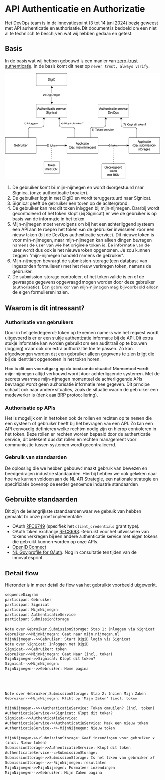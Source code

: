 # API Authenticatie en Authorizatie
Het DevOps team is in de innovatiesprint (3 tot 14 juni 2024) bezig geweest met API authenticatie en authorisatie. Dit document is bedoeld om een niet al te technisch te beschijven wat wij hebben gedaan en getest.

## Basis
In de basis wat wij hebben gebouwd is een manier van [zero-trust authenticatie](https://www.ncsc.nl/actueel/weblog/weblog/2020/what-about-zero-trust). In de basis komt dit neer op `never trust, always verify`. 

![Basis](./tokens.drawio.png)


1. De gebruiker komt bij mijn-nijmegen en wordt doorgestuurd naar Signicat (onze authenticatie broaker).
2. De gebruiker logt in met DigiD en wordt teruggestuurd naar Signicat.
3. Signicat geeft de gebruiker een token op de achtergrond.
4. De gebruiker kan met dit token inloggen bij mijn-nijmegen. Daarbij wordt gecontroleerd of het token klopt (bij Signicat) en wie de gebruiker is op basis van de informatie in het token.
5. Mijn-nijmegen moet vervolgens om bij het een achterliggend systeem een API aan te roepen het token van de gebruiker inwisselen voor een nieuw token (bij de DevOps authenticatie service). Dit nieuwe token is voor mijn-nijmegen, maar mijn-nijmegen kan alleen dingen bevragen namens de user van wie het originele token is. De informatie van de user wordt dus ook in het nieuwe token opgenomen. Je zou kunnen zeggen: 'mijn-nijmegen handeld namens de gebruiker'.
6. Mijn-nijmegen bevraagt de submission-storage (een database van ingezonden formulieren) met het nieuw verkregen token, namens de gebruiker.
7. De submission-storage controleert of het token valide is en of de gevraagde gegevens opgevraagd mogen worden door deze gebruiker (authorisatie). Een gebruiker van mijn-nijmegen mag bijvoorbeeld alleen de eigen formulieren inzien.

## Waarom is dit intressant?

### Authorisatie van gebruikers
Door in het geledegeerde token op te nemen namens wie het request wordt uitgevoerd is er er een stukje authenticatie informatie bij de API. Dit extra stukje informatie kan worden gebruikt om een audit trail op te bouwen (logging) maar ook om extra authorizatie toe te passen. Zo kan afgedwongen worden dat een gebruiker alleen gegevens te zien krijgt die bij de identitieit opgenomen in het token horen. 

Hoe is dit een vooruitgang op de bestaande situatie? Momenteel wordt mijn-nijmegen altijd vertrouwd wordt door achterliggende systemen. Met de secrets waarmee mijn-nijmegen momenteel de achterliggende APIs bevraagd wordt geen authorisatie informatie mee gegeven. Dit principe schaalt ook naar andere situaties, zoals de situatie waarin de gebruiker een medewerker is (denk aan BRP protocollering).

### Authorisatie op APIs
Het is mogelijk om in het token ook de rollen en rechten op te nemen die een systeem of gebruiker heeft bij het bevragen van een API. Zo kan een API eenvoudig definieren welke rechten nodig zijn en hierop controleren in het token. Deze rollen en rechten worden bepaald door de authenticatie service, dit betekent dus dat rollen en rechten management voor communicatie tussen systemen wordt gecentraliceerd.

### Gebruik van standaarden
De oplossing die we hebben gebouwd maakt gebruik van bewezen en beedgedragen industrie standaarden. Hierbij hebben we ook gekeken naar hoe we kunnen voldoen aan de NL API Strategie, een nationale strategie en specificiatie bovenop de eerder genoemde industrie standaarden.



## Gebruikte standaarden
Dit zijn de belangrijkste staandaarden waar we gebruik van hebben gemaakt bij onze proef implementatie.
- OAuth [RFC6749](https://datatracker.ietf.org/doc/html/rfc6749) (specifiek het `client_credentials` grant type).
- OAuth token exchange [RFC8693](https://datatracker.ietf.org/doc/html/rfc8693). Gebruikt voor het uitwisselen van tokens verkregen bij een andere authenticatie service met eigen tokens die gebruikt kunnen worden op onze APIs.
- [OpenID Connect](https://openid.net/specs/openid-connect-core-1_0.html)
- [NL Gov profile for OAuth](https://logius-standaarden.github.io/OAuth-NL-profiel/). Nog in consultatie ten tijden van de innovatiesprint.


## Detail flow
Hieronder is in meer detail de flow van het gebruikte voorbeeld uitgewerkt.

```mermaid
sequenceDiagram
participant Gebruiker
participant Signicat
participant MijnNijmegen
participant AuthenticatieService
participant SubmissionStorage

Note over Gebruiker,SubmissionStorage: Stap 1: Inloggen via Signicat
Gebruiker->>MijnNijmegen: Gaat naar mijn.nijmegen.nl
MijnNijmegen-->>Gebruiker: Start DigiD login via Signicat
Note over Signicat: Inloggen met DigiD
Signicat-->>Gebruiker: token
Gebruiker->>MijnNijmegen: Gaat Naar (incl. token)
MijnNijmegen->>Signicat: Klopt dit token?
Signicat-->>MijnNijmegen: 
MijnNijmegen-->>Gebruiker: Home pagina




Note over Gebruiker,SubmissionStorage: Stap 2: Inzien Mijn Zaken
Gebruiker->>MijnNijmegen: Klikt op 'Mijn Zaken' (incl. token)

MijnNijmegen-->>+AuthenticatieService: Token omruilen? (incl. token)
AuthenticatieService->>Signicat: Klopt dit token?
Signicat-->>AuthenticatieService: 
AuthenticatieService->>AuthenticatieService: Maak een nieuw token
AuthenticatieService-->>-MijnNijmegen: Nieuw token

MijnNijmegen->>+SubmissionStorage: Geef inzendingen voor gebruiker x (incl. Nieuw token)
SubmissionStorage->>AuthenticatieService: Klopt dit token
AuthenticatieService-->>SubmissionStorage: 
SubmissionStorage->>SubmissionStorage: Is het token van gebruiker x?
SubmissionStorage-->>-MijnNijmegen: resultaten
MijnNijmegen->>MijnNijmegen: Formateer inzendingen
MijnNijmegen-->>Gebruiker: Mijn Zaken pagina
```
